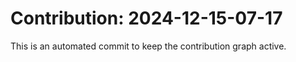 # Contribution: 2024-12-15-07-17
This is an automated commit to keep the contribution graph active.
